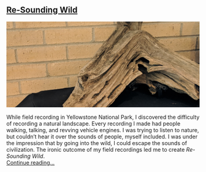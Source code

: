 ## [Re-Sounding Wild](./posts/re-soundingWild.md)  
![Re-Sounding Wild](./images/TH_re-soundingWild.jpg)  

While field recording in Yellowstone National Park, I discovered the difficulty of recording a natural landscape. Every recording I made had people walking, talking, and revving vehicle engines. I was trying to listen to nature, but couldn’t hear it over the sounds of people, myself included. I was under the impression that by going into the wild, I could escape the sounds of civilization. The ironic outcome of my field recordings led me to create *Re-Sounding Wild*.  
[Continue reading...](./posts/re-soundingWild.md)